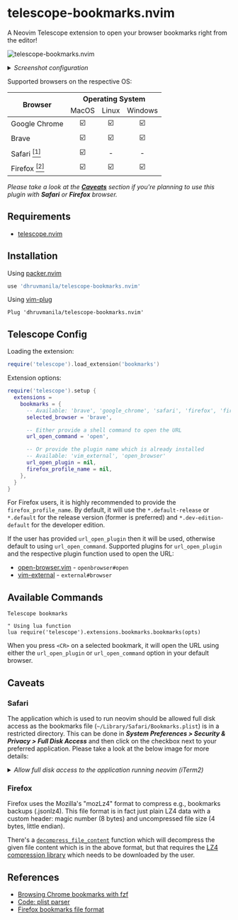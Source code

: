 # telescope-bookmarks.nvim
A Neovim Telescope extension to open your browser bookmarks right from the editor!

![telescope-bookmarks.nvim](https://user-images.githubusercontent.com/67177269/115862442-c89d7280-a451-11eb-94c5-501095f88ed7.png)

<details>
<summary><em>Screenshot configuration</em></summary>

```lua
require('telescope').extensions.bookmarks.bookmarks(
  require('telescope.themes').get_dropdown {
    width = 0.8,
    results_height = 0.8,
    previewer = false,
  }
)
```

</details>


Supported browsers on the respective OS:

<table>
  <thead>
    <tr>
       <th rowspan=2>Browser</th>
       <th colspan=3>Operating System</th>
    </tr>
    <tr>
      <td align=center>MacOS</td>
      <td align=center>Linux</td>
      <td align=center>Windows</td>
    </tr>
  </thead>
  <tbody>
    <tr>
      <td>Google Chrome</td>
      <td align=center>☑️</td>
      <td align=center>☑️</td>
      <td align=center>☑️</td>
    </tr>
    <tr>
      <td>Brave</td>
      <td align=center>☑️</td>
      <td align=center>☑️</td>
      <td align=center>☑️</td>
    </tr>
    <tr>
      <td>Safari <a href="#safari"><sup>[1]</sup></a></td>
      <td align=center>☑️</td>
      <td align=center>-</td>
      <td align=center>-</td>
    </tr>
    <tr>
      <td>Firefox <a href="#firefox"><sup>[2]</sup></a></td>
      <td align=center>☑️</td>
      <td align=center>☑️</td>
      <td align=center>☑️</td>
    </tr>
  </tbody>
</table>

_Please take a look at the [**Caveats**](#caveats) section if you're planning to use this plugin with **Safari** or **Firefox** browser._

## Requirements

* [telescope.nvim](https://github.com/nvim-telescope/telescope.nvim)

## Installation

Using [packer.nvim](https://github.com/wbthomason/packer.nvim)

```lua
use 'dhruvmanila/telescope-bookmarks.nvim'
```

Using [vim-plug](https://github.com/junegunn/vim-plug)

```vim
Plug 'dhruvmanila/telescope-bookmarks.nvim'
```

## Telescope Config

Loading the extension:

```lua
require('telescope').load_extension('bookmarks')
```

Extension options:

```lua
require('telescope').setup {
  extensions =
    bookmarks = {
      -- Available: 'brave', 'google_chrome', 'safari', 'firefox', 'firefox_dev'
      selected_browser = 'brave',

      -- Either provide a shell command to open the URL
      url_open_command = 'open',

      -- Or provide the plugin name which is already installed
      -- Available: 'vim_external', 'open_browser'
      url_open_plugin = nil,
      firefox_profile_name = nil,
    },
  }
}
```

For Firefox users, it is highly recommended to provide the `firefox_profile_name`. By default, it will use the `*.default-release` or `*.default` for the release version (former is preferred) and `*.dev-edition-default` for the developer edition.

If the user has provided `url_open_plugin` then it will be used, otherwise default to using `url_open_command`. Supported plugins for `url_open_plugin` and the respective plugin function used to open the URL:

* [open-browser.vim](https://github.com/tyru/open-browser.vim) - `openbrowser#open`
* [vim-external](https://github.com/itchyny/vim-external) - `external#browser`

## Available Commands

```vim
Telescope bookmarks

" Using lua function
lua require('telescope').extensions.bookmarks.bookmarks(opts)
```

When you press `<CR>` on a selected bookmark, it will open the URL using either the `url_open_plugin` or `url_open_command` option in your default browser.

## Caveats

### Safari

The application which is used to run neovim should be allowed full disk access as the bookmarks file (`~/Library/Safari/Bookmarks.plist`) is in a restricted directory. This can be done in ***System Preferences > Security & Privacy > Full Disk Access*** and then click on the checkbox next to your preferred application. Please take a look at the below image for more details:

<details>
  <summary><i>Allow full disk access to the application running neovim (iTerm2)</i></summary>

<img width="668" alt="Full disk access settings" src="https://user-images.githubusercontent.com/67177269/115988185-16db7e80-a5d6-11eb-9667-f37bb288bfa8.png">

</details>

### Firefox

Firefox uses the Mozilla's "mozLz4" format to compress e.g., bookmarks backups (.jsonlz4). This file format is in fact just plain LZ4 data with a custom header: magic number (8 bytes) and uncompressed file size (4 bytes, little endian).

There's a [`decompress_file_content`](https://github.com/dhruvmanila/telescope-bookmarks.nvim/blob/main/lua/telescope/_extensions/bookmarks/firefox.lua#L44) function which will decompress the given file content which is in the above format, but that requires the [LZ4 compression library](https://github.com/lz4/lz4) which needs to be downloaded by the user.

## References

* [Browsing Chrome bookmarks with fzf](https://junegunn.kr/2015/04/browsing-chrome-bookmarks-with-fzf/)
* [Code: plist parser](https://codea.io/talk/discussion/1269/code-plist-parser)
* [Firefox bookmarks file format](https://hg.mozilla.org/mozilla-central/file/tip/toolkit/components/lz4/lz4.js)
